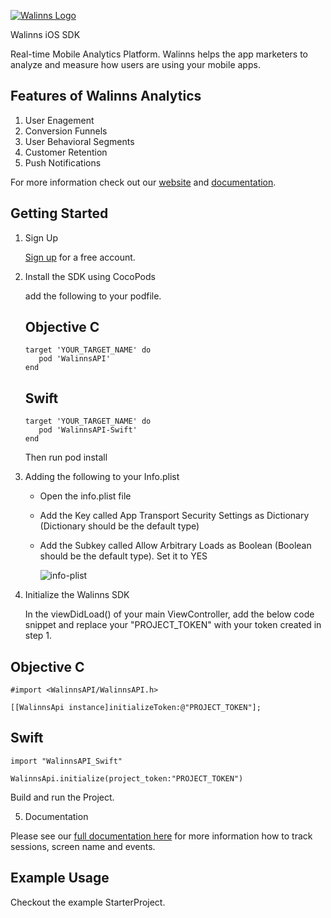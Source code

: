 [![Walinns Logo](https://walinns.com/wp-content/uploads/2018/02/walinns.png)](https:walinns.com)


Walinns iOS SDK  

Real-time Mobile Analytics Platform. Walinns helps the app marketers to analyze and measure how users are using your mobile apps. 

## Features of Walinns Analytics 

1. User Enagement 
2. Conversion Funnels
3. User Behavioral Segments
4. Customer Retention
5. Push Notifications


For more information check out our [website](https://walinns.com "Walinns") and [documentation](http://walinns.com/docs.html "Walinns Technical Documentation").

## Getting Started

1. Sign Up

    [Sign up](https://walinns.com/signup) for a free account.  
    
2.  Install the SDK using CocoPods
    
    add the following to your podfile. 
    
    ## Objective C    

        target 'YOUR_TARGET_NAME' do  
           pod 'WalinnsAPI'  
        end     
        
    ## Swift

        target 'YOUR_TARGET_NAME' do  
           pod 'WalinnsAPI-Swift'
        end 
        
    Then run pod install
  
  3. Adding the following to your Info.plist
 
     * Open the info.plist file
     * Add the Key called App Transport Security Settings as Dictionary (Dictionary should be the default type)
     * Add the Subkey called Allow Arbitrary Loads as Boolean (Boolean should be the default type). Set it to YES
     
       ![info-plist](https://walinns.com/wp-content/uploads/2018/03/app_transport.png)
 
      
    
    
  4. Initialize the Walinns SDK 
  
     In the viewDidLoad() of your main ViewController, add the below code snippet and replace your "PROJECT_TOKEN" with your      token created in step 1.
  
   ## Objective C 
   
    #import <WalinnsAPI/WalinnsAPI.h>
    
    [[WalinnsApi instance]initializeToken:@"PROJECT_TOKEN"];
    
  ## Swift
  
    import "WalinnsAPI_Swift"
    
    WalinnsApi.initialize(project_token:"PROJECT_TOKEN")
    
   Build and run the Project.
          
  5. Documentation 
   
   Please see our [full documentation here](https://walinns.com/docs.html) for more information how to track sessions, screen name and events. 
   
   ## Example Usage
Checkout the example StarterProject.
